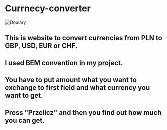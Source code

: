# Currnecy-converter
![Doalary](images/tlo.jpg)
## This is website to convert currencies from PLN to GBP, USD, EUR or CHF.
## I used BEM convention in my project. 
## You have to put amount what you want to exchange to first field and what currency you want to get.
## Press "Przelicz" and then you find out how much you can get.
